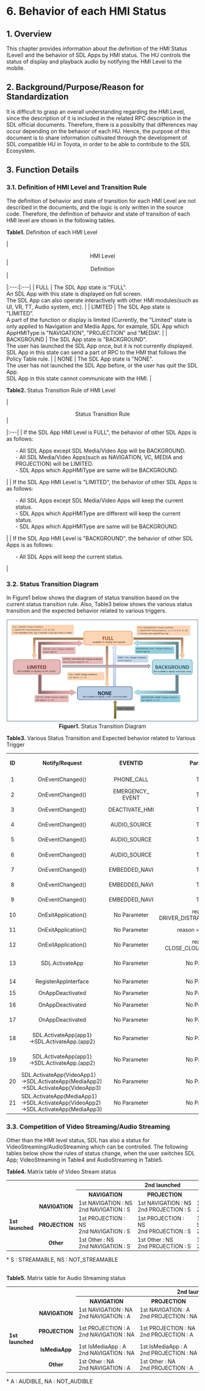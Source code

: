 # 6. Behavior of each HMI Status

## 1. Overview
This chapter provides information about the definition of the HMI Status (Level) and the behavior of SDL Apps by HMI status.
The HU controls the status of display and playback audio by notifying the HMI Level to the mobile.

## 2. Background/Purpose/Reason for Standardization
It is difficult to grasp an overall understanding regarding the HMI Level, since the description of it is included in the related RPC description in the SDL official documents.
Therefore, there is a possibilty that differences may occur depending on the behavior of each HU.
Hence, the purpose of this document is to share information cultivated through the development of SDL compatible HU in Toyota, in order to be able to contribute to the SDL Ecosystem.

## 3. Function Details
### 3.1. Definition of HMI Level and Transition Rule
The definition of behavior and state of transition for each HMI Level are not described in the documents, and the logic is only written in the source code.
Therefore, the definition of behavior and state of transition of each HMI level are shown in the following tables.

**Table1.** Definition of each HMI Level

|<div align="center"> HMI Level </div>|<div align="center"> Definition </div>|

|:---:|:---|
| FULL | The SDL App state is "FULL".<br>An SDL App with this state is displayed on full screen.<br>The SDL App can also operate interactively with other HMI modules(such as UI, VR, TT, Audio system, etc). |
| LIMITED | The SDL App state is "LIMITED".<br>A part of the function or display is limited (Currently, the "Limited" state is only applied to Navigation and Media Apps, for example, SDL App which AppHMIType is "NAVIGATION", "PROJECTION" and "MEDIA". |
| BACKGROUND | The SDL App state is "BACKGROUND".<br>The user has launched the SDL App once, but it is not currently displayed.<br>SDL App in this state can send a part of RPC to the HMI that follows the Policy Table rule. |
| NONE | The SDL App state is "NONE".<br>The user has not launched the SDL App before, or the user has quit the SDL App.<br>SDL App in this state cannot communicate with the HMI. |

**Table2.** Status Transition Rule of HMI Level

|<div align="center"> Status Transition Rule </div>|

|:---|
| If the SDL App HMI Level is FULL", the behavior of other SDL Apps is as follows:<ol>- All SDL Apps except SDL Media/Video App will be BACKGROUND.<br>- All SDL Media/Video Apps(such as NAVIGATION, VC, MEDIA and PROJECTION) will be LIMITED.<br>- SDL Apps which AppHMIType are same will be BACKGROUND.</ol> |
| If the SDL App HMI Level is "LIMITED", the behavior of other SDL Apps is as follows:<ol>- All SDL Apps except SDL Media/Video Apps will keep the current status.<br>- SDL Apps which AppHMIType are different will keep the current status.<br>- SDL Apps which AppHMIType are same will be BACKGROUND.</ol> |
| If the SDL App HMI Level is "BACKGROUND", the behavior of other SDL Apps is as follows:<ol>- All SDL Apps will keep the current status.</ol> |

### 3.2. Status Transition Diagram
In Figure1 below shows the diagram of status transition based on the current status transition rule.
Also, Table3 below shows the various status transition and the expected behavior related to various triggers.

<div align="center">

![figuer1_status_transition_diagram.png](./assets/figuer1_status_transition_diagram.png)
**Figuer1.** Status Transition Diagram
</div>

**Table3.** Various Status Transition and Expected behavior related to Various Trigger

<table>
  <tr>
    <th align="center" rowspan="2"> ID </th>
    <th align="center" rowspan="2"> Notify/Request </th>
    <th align="center" rowspan="2"> EVENTID </th>
    <th align="center" rowspan="2"> Parameter </th>
    <th align="center" rowspan="2"> APPHMITYPE </th>
    <th align="center" colspan="3"> BEFORE Change </th>
    <th align="center" colspan="3"> AFTER Change </th>
    <th align="center" rowspan="2"> App Behavior </th>
  </tr>
  <tr>
    <th align="center"> HMI_STATE </th>
    <th align="center"> AUDIO_STATE </th>
    <th align="center"> VIDEO_STATE </th>
    <th align="center"> HMI_STATE </th>
    <th align="center"> AUDIO_STATE </th>
    <th align="center"> VIDEO_STATE </th>
  </tr>
  <tr>
    <td align="center"> 1 </td>
    <td align="center"> OnEventChanged() </td>
    <td align="center"> PHONE_CALL </td>
    <td align="center"> TRUE </td>
    <td align="center"> ALL </td>
    <td align="center"> FULL/LIMITED </td>
    <td align="center"> AUDIBLE </td>
    <td align="center"> STREAMABLE/<br>NOT_STREAMABLE </td>
    <td align="center"> BACKGROUND </td>
    <td align="center"> NOT_AUDIBLE </td>
    <td align="center"> Keep&nbsp;previous&nbsp;status </td>
    <td align="center"> Audio state is stopped </td>
  </tr>
  <tr>
    <td align="center"> 2 </td>
    <td align="center"> OnEventChanged() </td>
    <td align="center"> EMERGENCY_<br>EVENT </td>
    <td align="center"> TRUE </td>
    <td align="center"> ALL </td>
    <td align="center"> FULL/LIMITED </td>
    <td align="center"> AUDIBLE </td>
    <td align="center"> STREAMABLE/<br>NOT_STREAMABLE </td>
    <td align="center"> BACKGROUND </td>
    <td align="center"> NOT_AUDIBLE </td>
    <td align="center"> Keep previous status </td>
    <td align="center"> Audio state is stopped </td>
  </tr>
  <tr>
    <td align="center"> 3 </td>
    <td align="center"> OnEventChanged() </td>
    <td align="center"> DEACTIVATE_HMI </td>
    <td align="center"> TRUE </td>
    <td align="center"> ALL </td>
    <td align="center"> FULL/LIMITED </td>
    <td align="center"> AUDIBLE </td>
    <td align="center"> STREAMABLE/<br>NOT_STREAMABLE </td>
    <td align="center"> BACKGROUND </td>
    <td align="center"> NOT_AUDIBLE </td>
    <td align="center"> Keep previous status </td>
    <td align="center"> Audio state is stopped </td>
  </tr>
  <tr>
    <td align="center"> 4 </td>
    <td align="center"> OnEventChanged() </td>
    <td align="center"> AUDIO_SOURCE </td>
    <td align="center"> TRUE </td>
    <td align="center"> Media </td>
    <td align="center"> FULL/LIMITED </td>
    <td align="center"> AUDIBLE </td>
    <td align="center"> STREAMABLE/<br>NOT_STREAMABLE </td>
    <td align="center"> BACKGROUND </td>
    <td align="center"> NOT_AUDIBLE </td>
    <td align="center"> Keep previous status </td>
    <td align="center"> Audio state is stopped </td>
  </tr>
  <tr>
    <td align="center"> 5 </td>
    <td align="center"> OnEventChanged() </td>
    <td align="center"> AUDIO_SOURCE </td>
    <td align="center"> TRUE </td>
    <td align="center"> Navigation </td>
    <td align="center"> FULL/LIMITED </td>
    <td align="center"> AUDIBLE </td>
    <td align="center"> STREAMABLE/<br>NOT_STREAMABLE </td>
    <td align="center"> LIMITED </td>
    <td align="center"> AUDIBLE </td>
    <td align="center"> Keep previous status </td>
    <td align="center"> Guidance voice is not impacted </td>
  </tr>
  <tr>
    <td align="center"> 6 </td>
    <td align="center"> OnEventChanged() </td>
    <td align="center"> AUDIO_SOURCE </td>
    <td align="center"> TRUE </td>
    <td align="center"> Non-media </td>
    <td align="center"> FULL/LIMITED </td>
    <td align="center"> AUDIBLE </td>
    <td align="center"> STREAMABLE/<br>NOT_STREAMABLE </td>
    <td align="center"> BACKGROUND </td>
    <td align="center"> NOT_AUDIBLE </td>
    <td align="center"> Keep previous status </td>
    <td align="center"> Audio state is stopped </td>
  </tr>
  <tr>
    <td align="center"> 7 </td>
    <td align="center"> OnEventChanged() </td>
    <td align="center"> EMBEDDED_NAVI </td>
    <td align="center"> TRUE </td>
    <td align="center"> Media </td>
    <td align="center"> FULL/LIMITED </td>
    <td align="center"> AUDIBLE </td>
    <td align="center"> STREAMABLE/<br>NOT_STREAMABLE </td>
    <td align="center"> LIMITED </td>
    <td align="center"> AUDIBLE </td>
    <td align="center"> Keep previous status </td>
    <td align="center"> Media Audio is not impacted </td>
  </tr>
  <tr>
    <td align="center"> 8 </td>
    <td align="center"> OnEventChanged() </td>
    <td align="center"> EMBEDDED_NAVI </td>
    <td align="center"> TRUE </td>
    <td align="center"> Navigation </td>
    <td align="center"> FULL/LIMITED </td>
    <td align="center"> AUDIBLE </td>
    <td align="center"> STREAMABLE/<br>NOT_STREAMABLE </td>
    <td align="center"> BACKGROUND </td>
    <td align="center"> NOT_AUDIBLE </td>
    <td align="center"> Keep previous status </td>
    <td align="center"> Audio state is stopped </td>
  </tr>
  <tr>
    <td align="center"> 9 </td>
    <td align="center"> OnEventChanged() </td>
    <td align="center"> EMBEDDED_NAVI </td>
    <td align="center"> TRUE </td>
    <td align="center"> Non-media </td>
    <td align="center"> FULL/LIMITED </td>
    <td align="center"> AUDIBLE </td>
    <td align="center"> STREAMABLE/<br>NOT_STREAMABLE </td>
    <td align="center"> BACKGROUND </td>
    <td align="center"> NOT_AUDIBLE </td>
    <td align="center"> Keep previous status </td>
    <td align="center"> Audio state is stopped </td>
  </tr>
  <tr>
    <td align="center"> 10 </td>
    <td align="center"> OnExitApplication() </td>
    <td align="center"> No Parameter </td>
    <td align="center"> reason = DRIVER_DISTRACTION_VIOLATION </td>
    <td align="center"> ALL </td>
    <td align="center"> FULL/LIMITED/<br>BACKGROUND </td>
    <td align="center"> AUDIBLE/<br>NOT_AUDIBLE </td>
    <td align="center"> STREAMABLE/<br>NOT_STREAMABLE </td>
    <td align="center"> NONE </td>
    <td align="center"> NOT_AUDIBLE </td>
    <td align="center"> NOT_STREAMABLE </td>
    <td align="center"> Audio voice and Video streaming are stopped </td>
  </tr>
  <tr>
    <td align="center"> 11 </td>
    <td align="center"> OnExitApplication() </td>
    <td align="center"> No Parameter </td>
    <td align="center"> reason = USER_EXIT </td>
    <td align="center"> ALL </td>
    <td align="center"> FULL/LIMITED/<br>BACKGROUND </td>
    <td align="center"> AUDIBLE/<br>NOT_AUDIBLE </td>
    <td align="center"> STREAMABLE/<br>NOT_STREAMABLE </td>
    <td align="center"> NONE </td>
    <td align="center"> NOT_AUDIBLE </td>
    <td align="center"> NOT_STREAMABLE </td>
    <td align="center"> Audio voice and Video streaming are stopped </td>
  </tr>
  <tr>
    <td align="center"> 12 </td>
    <td align="center"> OnExitApplication() </td>
    <td align="center"> No Parameter </td>
    <td align="center"> reason = CLOSE_CLOUD_CONNECTION </td>
    <td align="center"> ALL </td>
    <td align="center"> FULL/LIMITED/<br>BACKGROUND </td>
    <td align="center"> AUDIBLE/<br>NOT_AUDIBLE </td>
    <td align="center"> STREAMABLE/<br>NOT_STREAMABLE </td>
    <td align="center"> NONE </td>
    <td align="center"> NOT_AUDIBLE </td>
    <td align="center"> NOT_STREAMABLE </td>
    <td align="center"> Audio voice and Video streaming are stopped </td>
  </tr>
  <tr>
    <td align="center"> 13 </td>
    <td align="center"> SDL.ActivateApp </td>
    <td align="center"> No Parameter </td>
    <td align="center"> No Parameter </td>
    <td align="center"> ALL </td>
    <td align="center"> FULL/LIMITED/<br>BACKGROUND </td>
    <td align="center"> AUDIBLE/<br>NOT_AUDIBLE </td>
    <td align="center"> STREAMABLE/<br>NOT_STREAMABLE </td>
    <td align="center"> FULL </td>
    <td align="center" colspan="2"> Audio and Video Status<br>(Set by specific App type) </td>
    <td align="left"> Audio&nbsp;voice&nbsp;and&nbsp;Video&nbsp;streaming&nbsp;are&nbsp;depended&nbsp;on&nbsp;AppHMIType&nbsp;parameter<br> - Media App status : AUDIBLE, NOTSTREAMABLE<br> - NAVIGATION App status : AUDIBLE, STREAMABLE </td>
  </tr>
  <tr>
    <td align="center"> 14 </td>
    <td align="center"> RegisterAppInterface </td>
    <td align="center"> No Parameter </td>
    <td align="center"> No Parameter </td>
    <td align="center"> ALL </td>
    <td align="center"> No status<br>before&nbsp;Register </td>
    <td align="center"> No status<br>before&nbsp;Register </td>
    <td align="center"> No status<br>before&nbsp;Register </td>
    <td align="center"> NONE </td>
    <td align="center"> NOT_AUDIBLE </td>
    <td align="center"> NOT_STREAMABLE </td>
    <td align="center"> Audio voice and Video streaming are stopped </td>
  </tr>
  <tr>
    <td align="center"> 15 </td>
    <td align="center"> OnAppDeactivated </td>
    <td align="center"> No Parameter </td>
    <td align="center"> No Parameter </td>
    <td align="center"> Navigation </td>
    <td align="center"> FULL </td>
    <td align="center"> AUDIBLE </td>
    <td align="center"> STREAMABLE </td>
    <td align="center"> LIMITED </td>
    <td align="center"> AUDIBLE </td>
    <td align="center"> STREAMABLE </td>
    <td align="center"> Audio voice and Video streaming are not impacted </td>
  </tr>
  <tr>
    <td align="center"> 16 </td>
    <td align="center"> OnAppDeactivated </td>
    <td align="center"> No Parameter </td>
    <td align="center"> No Parameter </td>
    <td align="center"> PROJECTION &<br>isMedia = false </td>
    <td align="center"> FULL </td>
    <td align="center"> NOT_AUDIBLE </td>
    <td align="center"> STREAMABLE </td>
    <td align="center"> LIMITED </td>
    <td align="center"> NOT_AUDIBLE </td>
    <td align="center"> STREAMABLE </td>
    <td align="center"> Audio voice is stopped, however Video streaming is not impacted </td>
  </tr>
  <tr>
    <td align="center"> 17 </td>
    <td align="center"> OnAppDeactivated </td>
    <td align="center"> No Parameter </td>
    <td align="center"> No Parameter </td>
    <td align="center"> Non-media &<br>Non-navi </td>
    <td align="center"> FULL/LIMITED/<br>BACKGROUND </td>
    <td align="center"> AUDIBLE/<br>NOT_AUDIBLE </td>
    <td align="center"> STREAMABLE/<br>NOT_STREAMABLE </td>
    <td align="center"> BACKGROUND </td>
    <td align="center"> NOT_AUDIBLE </td>
    <td align="center"> NOT_STREAMABLE </td>
    <td align="center"> Audio voice and Video streaming are stopped </td>
  </tr>
  <tr>
    <td align="center"> 18 </td>
    <td align="center"> SDL.ActivateApp(app1)<br>->SDL.ActivateApp.(app2) </td>
    <td align="center"> No Parameter </td>
    <td align="center"> No Parameter </td>
    <td align="center"> App1&nbsp;and&nbsp;App2&nbsp;are<br>same type </td>
    <td align="center"> App1_FULL </td>
    <td align="center"> AUDIBLE </td>
    <td align="center"> STREAMABLE </td>
    <td align="center"> App1_BACKGROUND </td>
    <td align="center" colspan="2"> Audio and Video Status<br>(Set by specific App type) </td>
    <td align="left"> Audio voice and Video streaming are depended on AppHMIType parameter<br> - Media App status : AUDIBLE, NOTSTREAMABLE<br> - NAVIGATION App status : AUDIBLE, STREAMABLE </td>
  </tr>
  <tr>
    <td align="center"> 19 </td>
    <td align="center"> SDL.ActivateApp(app1)<br>->SDL.ActivateApp.(app2) </td>
    <td align="center"> No Parameter </td>
    <td align="center"> No Parameter </td>
    <td align="center"> App1 and App2 are<br>different type </td>
    <td align="center"> App1_FULL </td>
    <td align="center"> AUDIBLE </td>
    <td align="center"> STREAMABLE </td>
    <td align="center"> App1_LIMITED </td>
    <td align="center" colspan="2"> Audio and Video Status<br>(Set by specific App type) </td>
    <td align="left"> Audio voice and Video streaming are depended on AppHMIType parameter<br> - Media App status : AUDIBLE, NOTSTREAMABLE<br> - NAVIGATION App status : AUDIBLE, STREAMABLE </td>
  </tr>
  <tr>
    <td align="center"> 20 </td>
    <td align="left"> SDL.ActivateApp(VideoApp1)&nbsp;&nbsp;&nbsp;&nbsp;&nbsp;<br>->SDL.ActivateApp(MediaApp2)<br>->SDL.ActivateApp(VideoApp3) </td>
    <td align="center"> No Parameter </td>
    <td align="center"> No Parameter </td>
    <td align="center"> VideoApp1,<br>MeidaApp2,<br>VideoApp3 </td>
    <td align="center"> VideoApp1_LIMITE </td>
    <td align="center"> VideoApp1_<br>AUDIBLE </td>
    <td align="center"> VideoApp1_<br>STREAMABLE </td>
    <td align="center"> VideoApp1_BACKGROUND </td>
    <td align="center"> VideoApp1_<br>NOT_AUDIBLE </td>
    <td align="center"> VideoApp1_<br>NOT_STREAMABLE </td>
    <td align="center"> Audio voice and Video streaming are stopped </td>
  </tr>
  <tr>
    <td align="center"> 21 </td>
    <td align="left"> SDL.ActivateApp(MediaApp1)<br>->SDL.ActivateApp(VideoApp2)<br>->SDL.ActivateApp(MediaApp3) </td>
    <td align="center"> No Parameter </td>
    <td align="center"> No Parameter </td>
    <td align="center"> MediaApp1,<br>VideoApp2,<br>MediaApp3 </td>
    <td align="center"> MediaApp1_LIMITE </td>
    <td align="center"> VideoApp1_<br>AUDIBLE </td>
    <td align="center"> MediaApp1_<br>NOT_STREAMABLE </td>
    <td align="center"> MediaApp1_BACKGROUND </td>
    <td align="center"> MediaApp1_<br>NOT_AUDIBLE </td>
    <td align="center"> MediaApp1_<br>NOT_STREAMABLE </td>
    <td align="center"> Audio voice and Video streaming are stopped </td>
  </tr>
</table>

###  3.3. Competition of Video Streaming/Audio Streaming
Other than the HMI level status, SDL has also a status for VideoStreaming/AudioStreaming which can be controlled.
The following tables below show the rules of status change, when the user switches SDL App; VideoStreaming in Table4 and AudioStreaming in Table5.

**Table4.** Matrix table of Video Stream status

<table>
  <tr>
    <th colspan="2" rowspan="2">  </th>
    <th align="center" colspan="3"> 2nd launched </th>
  </tr>
  <tr>
    <th align="center"> NAVIGATION </th>
    <th align="center"> PROJECTION </th>
    <th align="center"> Other </th>
  </tr>
  <tr>
    <td align="left" rowspan="3"><b> 1st <br>launched </b></td>
    <td align="center"><b> NAVIGATION </b></td>
    <td align="left"> 1st&nbsp;NAVIGATION&nbsp;:&nbsp;NS<br>2nd NAVIGATION : S </td>
    <td align="left"> 1st&nbsp;NAVIGATION&nbsp;:&nbsp;NS<br>2nd PROJECTION : S </td>
    <td align="left"> 1st&nbsp;NAVIGATION&nbsp;:&nbsp;S<br>2nd Other :NS </td>
  </tr>
  <tr>
    <td align="center"><b> PROJECTION </b></td>
    <td align="left"> 1st PROJECTION : NS<br>2nd NAVIGATION : S </td>
    <td align="left"> 1st PROJECTION : NS<br>2nd PROJECTION : S </td>
    <td align="left"> 1st PROJECTION : S<br>2nd Other : NS </td>
  </tr>
  <tr>
    <td align="center"><b> Other </b></td>
    <td align="left"> 1st Other : NS<br>2nd NAVIGATION : S </td>
    <td align="left"> 1st Other : NS<br>2nd PROJECTION : S </td>
    <td align="left"> 1st Other : NS<br>2nd Other : S </td>
  </tr>
</table>
* S : STREAMABLE, NS : NOT_STREAMABLE<br><br>

**Table5.** Matrix table for Audio Streaming status

<table>
  <tr>
    <th colspan="2" rowspan="2">  </th>
    <th align="center" colspan="4"> 2nd launched </th>
  </tr>
  <tr>
    <th align="center"> NAVIGATION </th>
    <th align="center"> PROJECTION </th>
    <th align="center"> IsMediaApp </th>
    <th align="center"> Other </th>
  </tr>
  <tr>
    <td align="left" rowspan="4"><b> 1st <br>launched </b></td>
    <td align="center"><b> NAVIGATION </b></td>
    <td align="left"> 1st NAVIGATION : NA<br>2nd NAVIGATION : A </td>
    <td align="left"> 1st NAVIGATION : A<br>2nd&nbsp;PROJECTION&nbsp;:&nbsp;NA </td>
    <td align="left"> 1st NAVIGATION : A<br>2nd&nbsp;IsMediaApp&nbsp;:&nbsp;NA </td>
    <td align="left"> 1st&nbsp;NAVIGATION&nbsp;:&nbsp;A<br>2nd Other : NA </td>
  </tr>
  <tr>
    <td align="center"><b> PROJECTION </b></td>
    <td align="left"> 1st PROJECTION : A<br>2nd&nbsp;NAVIGATION&nbsp;:&nbsp;NA </td>
    <td align="left"> 1st PROJECTION : NA<br>2nd PROJECTION : A </td>
    <td align="left"> 1st PROJECTION : A<br>2nd IsMediaApp : NA </td>
    <td align="left"> 1st PROJECTION : A<br>2nd Other : NA </td>
  </tr>
  <tr>
    <td align="center"><b> IsMediaApp </b></td>
    <td align="left"> 1st IsMediaApp : A<br>2nd NAVIGATION : NA </td>
    <td align="left"> 1st IsMediaApp : A<br>2nd PROJECTION : NA </td>
    <td align="left"> 1st IsMediaApp : NA<br>2nd IsMediaApp : A </td>
    <td align="left"> 1st IsMediaApp : A<br>2nd Other : NA </td>
  </tr>
  <tr>
    <td align="center"><b> Other </b></td>
    <td align="left"> 1st Other : NA<br>2nd NAVIGATION : A </td>
    <td align="left"> 1st Other : NA<br>2nd PROJECTION : A </td>
    <td align="left"> 1st Other : NA<br>2nd IsMediaApp : A </td>
    <td align="left"> 1st Other : NA<br>2nd Other : A </td>
  </tr>
</table>
* A : AUDIBLE, NA : NOT_AUDIBLE